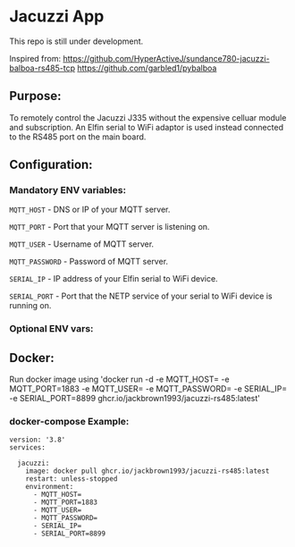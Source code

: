# Jacuzzi App

This repo is still under development.

Inspired from:
https://github.com/HyperActiveJ/sundance780-jacuzzi-balboa-rs485-tcp
https://github.com/garbled1/pybalboa


## Purpose:

To remotely control the Jacuzzi J335 without the expensive celluar module and subscription. An Elfin serial to WiFi adaptor is used instead connected to the RS485 port on the main board.


## Configuration:

### Mandatory ENV variables:

`MQTT_HOST` - DNS or IP of your MQTT server.

`MQTT_PORT` - Port that your MQTT server is listening on.

`MQTT_USER` - Username of MQTT server.

`MQTT_PASSWORD` - Password of MQTT server.


`SERIAL_IP` - IP address of your Elfin serial to WiFi device.

`SERIAL_PORT` - Port that the NETP service of your serial to WiFi device is running on.


### Optional ENV vars:

## Docker:

Run docker image using 'docker run -d -e MQTT_HOST= -e MQTT_PORT=1883 -e MQTT_USER= -e MQTT_PASSWORD= -e SERIAL_IP= -e SERIAL_PORT=8899 ghcr.io/jackbrown1993/jacuzzi-rs485:latest'

### docker-compose Example:

```
version: '3.8'
services:

  jacuzzi:
    image: docker pull ghcr.io/jackbrown1993/jacuzzi-rs485:latest
    restart: unless-stopped
    environment:
      - MQTT_HOST=
      - MQTT_PORT=1883
      - MQTT_USER=
      - MQTT_PASSWORD=
      - SERIAL_IP=
      - SERIAL_PORT=8899
```
